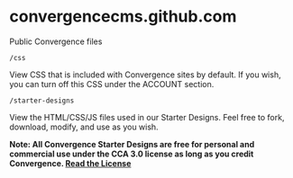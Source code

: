 convergencecms.github.com
=========================

Public Convergence files

`/css`

View CSS that is included with Convergence sites by default.  If you wish, you can turn off this CSS under the ACCOUNT section.

`/starter-designs`

View the HTML/CSS/JS files used in our Starter Designs.  Feel free to fork, download, modify, and use as you wish.

**Note: All Convergence Starter Designs are free for personal and commercial use under the CCA 3.0 license as long as you credit Convergence. [Read the License](http://www.convergencecms.co/starter-design-license)**
